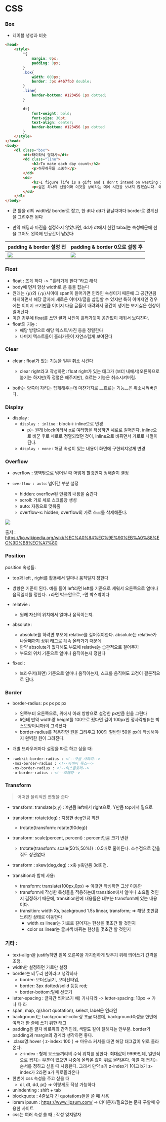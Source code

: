 # CSS

### Box

- 테이블 생성과 비슷

```html
<head>
    <style>
        *{
            margin: 0px; 
            padding: 0px;
        }
        .box{
            width: 600px;
            border: 3px #4b7fb3 double;
        }
        .line{
    	    border-bottom: #123456 1px dotted;
    	}

        dt{
            font-weight: bold;
            font-size: 30pt;
            text-align: center;
            border-bottom: #123456 1px dotted
        }
	</style>
</head>
<body>
    <dl class="box">
        <dt>타이타닉 명대사</dt>
        <dd class="line">
            <h2>To make each day count</h2>
            <p>하루하루를 소중히</p>
        </dd>
        <dd>
            <h2>I figure life is a gift and I don't intend on wasting it. You never know what hand you're gonna get dealt next.</h2>
            <p>삶은 하나의 선물이며 이것을 낭비하는 데에 시간을 보내지 않겠습니다. 왜냐하면 당신은 다음에 어떤 일을 맞닥뜨릴지 모르기 때문이죠</p>
        </dd> 
    </dl>
</body>
```

- 큰 틀을 dl의 width랑 border로 잡고, 한 dt나 dd가 끝날때마다 border로 경계선을 그려주면 된다

-  만약 패딩과 마진을 설정하지 않았다면, dd가 dt에서 한칸 tab되는 속성때문에 선을 그어도 왼쪽에 빈공간이 남았다:

  | padding &  border 설정 전                                    | padding & border 0으로 설정 후                               |
  | ------------------------------------------------------------ | ------------------------------------------------------------ |
  | <img src="https://user-images.githubusercontent.com/96896873/150632016-f13be9f4-e33a-4be9-89ee-002e88bc7b61.png"> | <img src="https://user-images.githubusercontent.com/96896873/150631979-e0cc8ec7-e1ba-4d03-b917-97d05a602ea4.png"> |

  

### Float

- float : 뜨게 하다 -> ''흘러가게 한다''라고 해석
- body에 먼저 항상 width로 큰 틀을 잡는다
- 원래는 `{p}`와 `{/p}`사이에 span이 들어가면 인라인 속성이기 때문에 그 공간만큼 차지하면서 해당 글자에 새로운 이미지/글을 삽입할 수 있지만 특히 이미지인 경우에는 이미지 크기만큼 이미지 다음 글들이 내려와서 공간이 생기는 보기싫은 현상이 일어난다.
- 이런 경우에 float를 쓰면 글과 사진이 흘러가듯이 공간없이 채워서 보여진다.
- float의 기능 :
  - 해당 방향으로 해당 텍스트/사진 등을 정렬한다
  - 나머지 텍스트들이 흘러가듯이 자연스럽게 보여진다



### Clear

- clear : float가 있는 기능을 일부 취소 시킨다
  - clear right라고 작성하면: float right가 있는 태그가 (보더 내에서)오른쪽으로 붙기는 하지만(즉 정렬은 해주지만), 흐르는 기능은 취소시켜버림.

- both는 양쪽이 자리는 잡게해주는데 마찬가지로 __흐르는 기능__은 취소시켜버린다.



### Display

- display : 
  - `display : inline`  : block-> inline으로 변경
    - p는 원래 block이라서 p로 여러행을 작성하면 세로로 길어진다. inline으로 바꾼 후로 세로로 정렬되었던 것이, inline으로 바뀌면서 가로로 나열이 된다.
  - `display : none` : 해당 속성이 있는 내용이 화면에 구현되지않게 변경



### Overflow

- overflow : 영역밖으로 넘어갈 때 어떻게 할것인지 정해줄지 결정

- `overflow : auto`: 넘어간 부분 설정
  - hidden: overflow된 만큼의 내용을 숨긴다
  - scroll: 가로 세로 스크롤창 생성
  - auto: 자동으로 맞춰줌
  - overflow-x: hidden; overflow의 가로 스크롤 삭제해준다.

<img src="https://user-images.githubusercontent.com/96896873/150632508-37ad1b7d-c362-4eeb-9b07-2293e3c538ae.png">

출저 : https://ko.wikipedia.org/wiki/%EC%A0%84%EC%9E%90%EB%A0%88%EC%9D%B8%EC%A7%80



### Position

position 속성들:

- top과 left , right를 활용해서 얼마나 움직일지 정한다
- 방향은 기준이 된다. 예를 들어 left라면 left를 기준으로 세워서 오른쪽으로 얼마나 움직일지를 정한다. +라면 박스안으로, -면 박스밖이다

- relatvie : 
  - 원래 자신의 위치에서 얼마나 움직이는지.
- absolute : 
  - absolute를 하려면 부모에 relative를 걸어줘야한다. absolute는 relative가 나올때까지 상위 태그로 계속 올라가기 때문에
  - 만약 absolute가 없다해도 부모에 relative는 습관적으로 걸어주자
  - 부모의 위치 기준으로 얼마나 움직이는지 정한다
- fixed : 
  - 브라우저(화면) 기준으로 얼마나 움직이는지, 스크롤 움직여도 고정이 결론적으로 된다. 



### Border

- border-radius: px px px px
  - 왼쪽부터 오른쪽으로, 위에서 아래 방향으로 설정한 px만큼 원을 그린다
  - li한테 만약 width랑 height를 100으로 줬다면 길이 100px인 정사각형(li는 박스모양이니까)이 그려졌다 
  - border-radius를 적용하면 원을 그려주고 100의 절반인 50을 px에 작성해야지 완벽한 원이 그려진다.

- 개별 브라우저마다 설정을 따로 하고 싶을 때:

- ```html
  -webkit-border-radius : <!--구글 사파리-->
  -moz-border-radius : <!--파이어 폭스-->
  -ms-border-radius : <!--익스플로러-->
  -o-border-radius : <!--오페라-->
  ```



### Transform

> 어떠한 물리적인 변형을 준다

- transform: translate(x,y) : X만큼 left에서 right으로, Y만큼 top에서 밑으로
- transform: rotate(deg) : 지정한 deg만큼 회전
  - trotate{transform: rotate(90deg)}
- transform: scale(percent, percent) : percent만큼 크기 변환
  - trotate{transform: scale(50%,50%)} : 0.5배로 줄어든다. 소수점으로 값을 줘도 상관없다
- transform : skew(deg,deg) : x축 y축만큼 3d회전.



- transition과 함께 사용:
  - transform: translate(100px,0px) => 이것만 작성하면 그냥 이동만
  - transform에 작성한 특성들을 적용하는데 transition에서 얼마나 소요될 것인지 결정하기 때문에, transition안에 내용들은 대부분 transform에 있는 내용이다.
  - transition: width Xs, background 1.5s linear, transform; => 해당 초만큼 느려진 상태로 이동한다 
    - width xs linear는 가로로 길어지는 현상을 몇초간 할 것인지
    - color xs linear는 글씨색 바뀌는 현상을 몇초간 할 것인지



### 기타 :

- text-align을 justify하면 왼쪽 오른쪽을 가지런하게 맞추기 위해 띄어쓰기 간격을 조정.
- width만 설정하면 가로만 설정
- border는 테두리 선이라고 생각하자
  - border: 보더선굵기, 보더선타입, 
  - border: 3px dotted/solid 등등 red;
  - border-bottom:밑에 선긋기
- letter-spacing : 글자간 띄어쓰기 예) 가나다라 -> letter-spacing: 10px -> 가  나  다  라  
- span, map, q(short quotation), select, label은 인라인
- background는 background-color랑 조금 다른데, background속성을 한번에 여러개 한 줄에 쓰기 위한 태그
- padding은 글자 바로위의 간격인데, 색깔도 같이 칠해지는 안부분. border가 padding과 margin의 경계라 생각하면 좋다.
- .class명:hover { z-index: 100 } => 마우스 커서를 대면 해당 태그값이 위로 올라온다.
  - z-index : 형제 요소들끼리의 수직 위치를 정한다. 최대값이 9999인데, 일반적으로 겹치는 부분이 있으면 나중에 올라온 값이 위로 올라온다. 이럴 때 겹치는 순서를 정하고 싶을 때 사용한다. 그래서 만약 a가 z-index가 1이고 b가 z-index가 2라면 a가 위로올라온다
- 한번에 css 속성을 주고 싶을 때 
  - dl, dt, dd, p{} => 이렇게도 작성 가능하다
- unindenting : shift + tab
- blockquote : 4줄보다 긴 quotations들을 쓸 때 사용
- lorem ipsum : https://www.lipsum.com/ => 더미문자/필요없는 문자 구할때 유용한 사이트
- css는 여러 속성 쓸 때 ; 작성 잊지말자